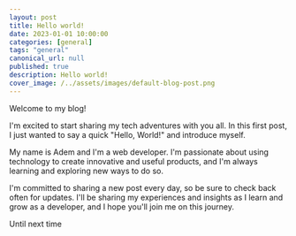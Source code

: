 ```yaml
---
layout: post
title: Hello world!
date: 2023-01-01 10:00:00
categories: [general]
tags: "general"
canonical_url: null
published: true
description: Hello world!
cover_image: /../assets/images/default-blog-post.png
---
```


Welcome to my blog!

I'm excited to start sharing my tech adventures with you all. In this first post, I just wanted to say a quick "Hello, World!" and introduce myself.

My name is Adem and I'm a web developer. I'm passionate about using technology to create innovative and useful products, and I'm always learning and exploring new ways to do so.

I'm committed to sharing a new post every day, so be sure to check back often for updates. I'll be sharing my experiences and insights as I learn and grow as a developer, and I hope you'll join me on this journey.

Until next time
